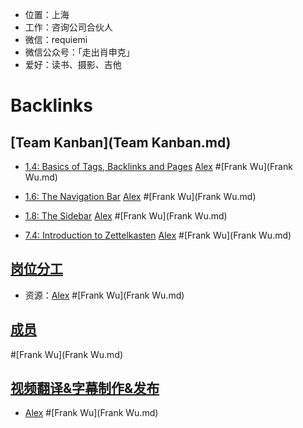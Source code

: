- 位置：上海
- 工作：咨询公司合伙人
- 微信：requiemi
- 微信公众号：「走出肖申克」 
- 爱好：读书、摄影、吉他

# Backlinks
## [Team Kanban](Team Kanban.md)
- [1.4: Basics of Tags, Backlinks and Pages](https://www.notion.so/1-4-Basics-of-Tags-Backlinks-and-Pages-8ecc50cd532a49b2a15483688159155b) [Alex](Alex.md) #[Frank Wu](Frank Wu.md)

- [1.6: The Navigation Bar](https://www.notion.so/1-6-The-Navigation-Bar-06e85b3e56614395a03409a01ea5322a) [Alex](Alex.md) #[Frank Wu](Frank Wu.md)

- [1.8: The Sidebar](https://www.notion.so/1-8-The-Sidebar-95a50097bffc4629af02efd322e826ea)  [Alex](Alex.md) #[Frank Wu](Frank Wu.md)

- [7.4: Introduction to Zettelkasten](https://www.notion.so/7-4-Introduction-to-Zettelkasten-9f530ce53b1d45eb9755f2033b7514bc)   [Alex](Alex.md) #[Frank Wu](Frank Wu.md)

## [岗位分工](岗位分工.md)
- 资源：[Alex](Alex.md) #[Frank Wu](Frank Wu.md)

## [成员](成员.md)

#[Frank Wu](Frank Wu.md)

## [视频翻译&字幕制作&发布](视频翻译&字幕制作&发布.md)
- [Alex](Alex.md) #[Frank Wu](Frank Wu.md)

